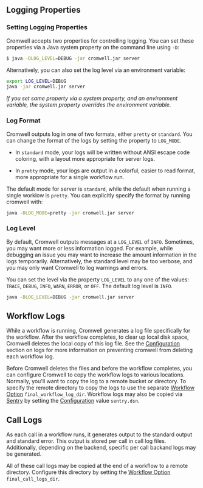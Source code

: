 ## Logging Properties

### Setting Logging Properties

Cromwell accepts two properties for controlling logging. You can set these properties via a Java system property on the command line using `-D`:

```bash
$ java -DLOG_LEVEL=DEBUG -jar cromwell.jar server
```

Alternatively, you can also set the log level via an environment variable:

```bash
export LOG_LEVEL=DEBUG
java -jar cromwell.jar server
```

*If you set same property via a system property, and an environment variable, the system property overrides the environment variable.*

### Log Format

Cromwell outputs log in one of two formats, either `pretty` or `standard`. You can change the format of the logs by setting the property to `LOG_MODE`.

* In `standard` mode, your logs will be written without ANSI escape code coloring, with a layout more appropriate for server logs.

* In `pretty` mode, your logs are output in a colorful, easier to read format, more appropriate for a single workflow run.

The default mode for server is `standard`, while the default when running a single worklow is `pretty`. You can explicitly specify the format by running cromwell with:

```bash
java -DLOG_MODE=pretty -jar cromwell.jar server
```

### Log Level

By default, Cromwell outputs messages at a `LOG_LEVEL` of `INFO`. Sometimes, you may want more or less information logged. For example, while debugging an issue you may want to increase the amount information in the logs temporarily. Alternatively, the standard level may be too verbose, and you may only want Cromwell to log warnings and errors.

You can set the level via the property `LOG_LEVEL` to any one of the values: `TRACE`, `DEBUG`, `INFO`, `WARN`, `ERROR`, or `OFF`. The default log level is `INFO`.

```bash
java -DLOG_LEVEL=DEBUG -jar cromwell.jar server
```

## Workflow Logs

While a workflow is running, Cromwell generates a log file specifically for the workflow. After the workflow completes, to clear up local disk space, Cromwell deletes the local copy of this log file. See the [Configuration](Configuring#workflow-log-directory) section on logs for more information on preventing cromwell from deleting each workflow log.

Before Cromwell deletes the files and before the workflow completes, you can configure Cromwell to copy the workflow logs to various locations. Normally, you'll want to copy the log to a remote bucket or directory. To specify the remote directory to copy the logs to use the separate [Workflow Option](wf_options/Overview#output-copying) `final_workflow_log_dir`. Workflow logs may also be copied via [Sentry](https://docs.sentry.io) by setting the [Configuration](Configuring#workflow-log-directory) value `sentry.dsn`.

## Call Logs

As each call in a workflow runs, it generates output to the standard output and standard error. This output is stored per call in call log files. Additionally, depending on the backend, specific per call backand logs may be generated.

All of these call logs may be copied at the end of a workflow to a remote directory. Configure this directory by setting the [Workflow Option](wf_options/Overview#output-copying) `final_call_logs_dir`.
